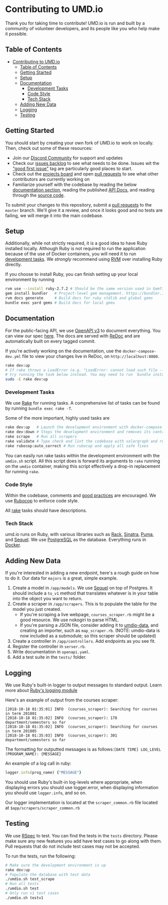 # Contributing to UMD.io

Thank you for taking time to contribute! UMD.io is run and built by a community
of volunteer developers, and its people like you who help make it possible.

## Table of Contents

- [Contributing to UMD.io](#contributing-to-umdio)
  - [Table of Contents](#table-of-contents)
  - [Getting Started](#getting-started)
  - [Setup](#setup)
  - [Documentation](#documentation)
    - [Development Tasks](#development-tasks)
    - [Code Style](#code-style)
    - [Tech Stack](#tech-stack)
  - [Adding New Data](#adding-new-data)
  - [Logging](#logging)
  - [Testing](#testing)

## Getting Started

You should start by creating your own fork of UMD.io to work on locally. Then,
check out some of these resources:

- Join our [Discord Community](https://discord.gg/V4FF4jMJEc) for support and updates
- Check our [issues backlog](https://github.com/umdio/umdio/issues) to see what
  needs to be done. Issues wit the ["good first issue"](https://github.com/umdio/umdio/issues?q=is%3Aissue+is%3Aopen+label%3A%22good+first+issue%22)
  tag are particularly good places to start.
- Check out the [projects board](https://github.com/umdio/umdio/projects) and open [pull requests](https://github.com/umdio/umdio/pulls) to see what other contributors are currently working on
- Familiarize yourself with the codebase by reading the below [documentation section](#documentation),
  reading the published [API Docs](https://beta.umd.io), and reading through the
  [source code](https://github.com/umdio/umdio/tree/master/app).

To submit your changes to this repository, submit a [pull requests](https://github.com/umdio/umdio/pulls)
to the `master` branch. We'll give it a review, and once it looks good and no
tests are failing, we will merge it into the main codebase.

## Setup

Additionally, while not strictly required, it is a good idea to have Ruby
installed locally. Although Ruby is not required to run the application because
of the use of Docker containers, you will need it to run [development tasks](#development-tasks). We _strongly_ recommend using [RVM](https://rvm.io/) over
installing Ruby directly.

If you choose to install Ruby, you can finish setting up your local environment
by running
```sh
rvm use --install ruby-2.7.2 # Should be the same version used in Gemfile
gem install bundler   # Project-level gem management. https://bundler.io/
rvm docs generate     # Build docs for ruby stdlib and global gems
bundle exec yard gems # Build docs for local gems
```

## Documentation

For the public-facing API, we use [OpenAPI v3](https://swagger.io/docs/specification/about/)
to document everything. You can view our spec
[here](https://github.com/umdio/umdio/blob/master/openapi.yaml). The docs are
served with [ReDoc](https://github.com/Redocly/redoc) and are automatically built
on every tagged commit.

If you're actively working on the documentation, use the `docker-compose-dev.yml`
file to view your changes live in ReDoc, on `http://localhost:8080`.

```sh
rake dev:up
# If rake throws a LoadError (e.g. "LoadError: cannot load such file -- rspec/core/rake_task"),
# try running the task below instead. You may need to run `bundle install` beforehand.
sudo -E rake dev:up
```

### Development Tasks
We use [Rake](https://github.com/ruby/rake) for running tasks. A comprehensive list of tasks can be found by running `bundle exec rake -T`.

Some of the more important, highly used tasks are

```sh
rake dev:up   # Launch the development environment with docker-compose
rake dev:down # Stops the development environment and removes its containers, networks, etc.
rake scrape   # Run all scrapers
rake validate # Type check and lint the codebase with solargraph and rubocop
rake rubocop:auto_correct # Run rubocop and apply all safe fixes
```

You can easily run rake tasks within the development environment with the `umdio.sh`
script. All this script does is forward its arguments to `rake` running on the `umdio`
container, making this script effectively a drop-in replacement for running `rake`.

### Code Style

Within the codebase, comments and [good practices](https://rubystyle.guide/) are
encouraged. We use [Rubocop](https://rubocop.org/) to enforce code style.

All [rake](https://ruby.github.io/rake/) tasks should have descriptions.
### Tech Stack

umd.io runs on Ruby, with various libraries such as [Rack](https://github.com/rack/rack),
[Sinatra](http://sinatrarb.com/), [Puma](https://puma.io/), and
[Sequel](https://github.com/jeremyevans/sequel). We use
[PostgreSQL](https://www.postgresql.org/) as the database. Everything runs in
[Docker](https://www.docker.com/).

## Adding New Data

If you're interested in adding a new endpoint, here's a rough guide on how to do it. Our data for `majors` is a great, simple example.

1. Create a model in `/app/models`. We use [Sequel](https://github.com/jeremyevans/sequel) on top of Postgres. It should include a `to_v1` method that translates whatever is in your table into the object you want to return.
2. Create a scraper in `/app/scrapers`. This is to populate the table for the model you just created.
   - If you're scraping a live webpage, `courses_scraper.rb` might be a good resource. We use nokogiri to parse HTML.
   - If you're parsing a JSON file, consider adding it to [umdio-data](https://github.com/umdio/umdio-data), and creating an importer, such as `map_scraper.rb`. (NOTE: umdio-data is now included as a submodule; so this scraper should be updated)
3. Create a controller in `/app/controllers`. Add endpoints as you see fit.
4. Register the controller in `server.rb`.
5. Write documentation in `openapi.yaml`.
6. Add a test suite in the `tests/` folder.

## Logging

We use Ruby's built-in logger to output messages to standard output. Learn more
about [Ruby's logging module](https://ruby-doc.org/stdlib-2.1.0/libdoc/logger/rdoc/Logger.html)

Here's an example of output from the courses scraper:

```
[2018-10-18 01:35:01] INFO  (courses_scraper): Searching for courses in term 201801
[2018-10-18 01:35:02] INFO  (courses_scraper): 178 department/semesters so far
[2018-10-18 01:35:02] INFO  (courses_scraper): Searching for courses in term 201805
[2018-10-18 01:35:03] INFO  (courses_scraper): 301 department/semesters so far
```

The formatting for outputted messages is as follows:`[DATE TIME] LOG_LEVEL (PROGRAM_NAME): {MESSAGE}`

An example of a log call in ruby:
```ruby
logger.info(prog_name) {"MESSAGE"}
```

You should use Ruby's built-in log-levels where appropriate, when displaying
errors you should use logger.error, when displaying information you should use
`logger.info`, and so on.

Our logger implementation is located at the `scraper_common.rb` file located at
`$app/scrapers/scraper_common.rb`

## Testing

We use [RSpec](https://rspec.info/) to test. You can find the tests in the
`tests` directory. Please make sure any new features you add have test cases to go along with them. Pull requests that do not include test cases may not be
accepted.

To run the tests, run the following:
```sh
# Make sure the development environment is up
rake dev:up
# Populate the database with test data
./umdio.sh test_scrape
# Run all tests
./umdio.sh test
# Only run v1 test cases
./umdio.sh testv1
```

